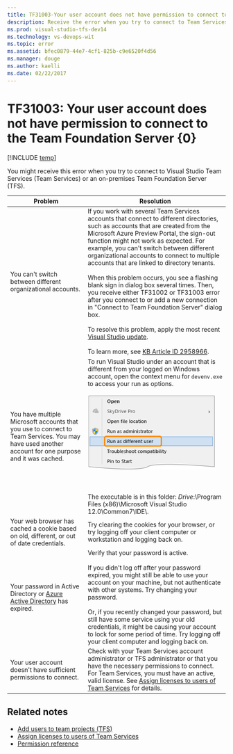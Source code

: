 ```yaml
---
title: TF31003-Your user account does not have permission to connect to TFS | Team Services & TFS
description: Receive the error when you try to connect to Team Services or Team Foundation Server (TFS).
ms.prod: visual-studio-tfs-dev14
ms.technology: vs-devops-wit
ms.topic: error
ms.assetid: bfec0879-44e7-4cf1-825b-c9e6520f4d56
ms.manager: douge
ms.author: kaelli
ms.date: 02/22/2017
---
```


# TF31003: Your user account does not have permission to connect to the Team Foundation Server {0}

[!INCLUDE [temp](../../_shared/dev15-version-header.md)]

You might receive this error when you try to connect to Visual Studio Team Services (Team Services) or an on-premises Team Foundation Server (TFS).  
  
|Problem|Resolution|  
|-------------|----------------|  
|You can't switch between different organizational accounts.|If you work with several Team Services accounts that connect to different directories, such as accounts that are created from the Microsoft Azure Preview Portal, the sign-out function might not work as expected. For example, you can't switch between different organizational accounts to connect to multiple accounts that are linked to directory tenants.<br /><br /> When this problem occurs, you see a flashing blank sign in dialog box several times. Then, you receive either TF31002 or TF31003 error after you connect to or add a new connection in "Connect to Team Foundation Server" dialog box.<br /><br /> To resolve this problem, apply the most recent [Visual Studio update](http://www.visualstudio.com/downloads).<br /><br /> To learn more, see [KB Article ID 2958966](http://support.microsoft.com/kb/2958966).|  
|You have multiple Microsoft accounts that you use to connect to Team Services. You may have used another account for one purpose and it was cached.|To run Visual Studio under an account that is different from your logged on Windows account, open the context menu for `devenv.exe` to access your run as options.<br /><br /> ![Context menu for Visual Studio devenv.exe](_img/alm_cnt_runas.png "ALM_CNT_RunAs")<br /><br /> <br /><br /> The executable is in this folder: *Drive*:\Program Files (x86)\Microsoft Visual Studio 12.0\Common7\IDE\\.|  
|Your web browser has cached a cookie based on old, different, or out of date credentials.|Try clearing the cookies for your browser, or try logging off your client computer or workstation and logging back on.|  
|Your password in Active Directory or [Azure Active Directory](http://azure.microsoft.com/services/active-directory) has expired.|Verify that your password is active.<br /><br /> If you didn't log off after your password expired, you might still be able to use your account on your machine, but not authenticate with other systems. Try changing your password.<br /><br /> Or, if you recently changed your password, but still have some service using your old credentials, it might be causing your account to lock for some period of time. Try logging off your client computer and logging back on.|  
|Your user account doesn't have sufficient permissions to connect.|Check with your Team Services account administrator or TFS administrator or that you have the necessary permissions to connect. For Team Services, you must have an active, valid license. See [Assign licenses to users of Team Services](../../../setup-admin/team-services/add-account-users-assign-access-levels-team-services.md) for details.|  
  
## Related notes 
- [Add users to team projects (TFS)](../../../setup-admin/add-users.md)   
- [Assign licenses to users of Team Services](../../../setup-admin/team-services/add-account-users-assign-access-levels-team-services.md)
- [Permission reference](../../../security/permissions.md)